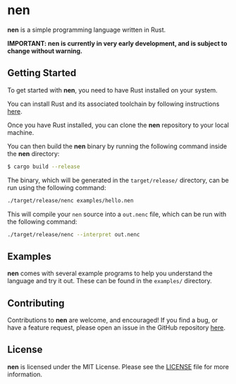 # nen

__nen__ is a simple programming language written in Rust.

**IMPORTANT: nen is currently in very early development, and is subject to change without warning.**

## Getting Started

To get started with __nen__, you need to have Rust installed on your system.

You can install Rust and its associated toolchain by following instructions [here](https://rustup.rs/).

Once you have Rust installed, you can clone the __nen__ repository to your local machine.

You can then build the __nen__ binary by running the following command inside the __nen__ directory:

```bash
$ cargo build --release
```

The binary, which will be generated in the `target/release/` directory, can be run using the following command:

```bash
./target/release/nenc examples/hello.nen
```

This will compile your `nen` source into a `out.nenc` file, which can be run with the following command:

```bash
./target/release/nenc --interpret out.nenc
```

## Examples

__nen__ comes with several example programs to help you understand the language and try it out. These can be found in the `examples/` directory.

## Contributing

Contributions to __nen__ are welcome, and encouraged! If you find a bug, or have a feature request, please open an issue in the GitHub repository [here](https://github.com/morrig-n/nen/issues).

## License

__nen__ is licensed under the MIT License. Please see the [LICENSE](LICENSE) file for more information.
